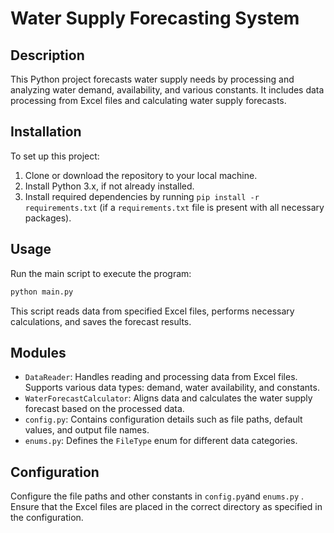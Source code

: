 
# Water Supply Forecasting System

## Description
This Python project forecasts water supply needs by processing and analyzing water demand, availability, and various constants. It includes data processing from Excel files and calculating water supply forecasts.

## Installation
To set up this project:

1. Clone or download the repository to your local machine.
2. Install Python 3.x, if not already installed.
3. Install required dependencies by running `pip install -r requirements.txt` (if a `requirements.txt` file is present with all necessary packages).

## Usage
Run the main script to execute the program:
```bash
python main.py
```
This script reads data from specified Excel files, performs necessary calculations, and saves the forecast results.

## Modules
- `DataReader`: Handles reading and processing data from Excel files. Supports various data types: demand, water availability, and constants.
- `WaterForecastCalculator`: Aligns data and calculates the water supply forecast based on the processed data.
- `config.py`: Contains configuration details such as file paths, default values, and output file names.
- `enums.py`: Defines the `FileType` enum for different data categories.

## Configuration
Configure the file paths and other constants in `config.py`and  `enums.py` . Ensure that the Excel files are placed in the correct directory as specified in the configuration.
